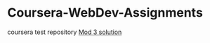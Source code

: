 # Coursera-WebDev-Assignments
coursera test repository
[Mod 3 solution](https://github.com/yogitasahni22/Coursera-WebDev-Assignments/blob/gh-pages/index.html)
